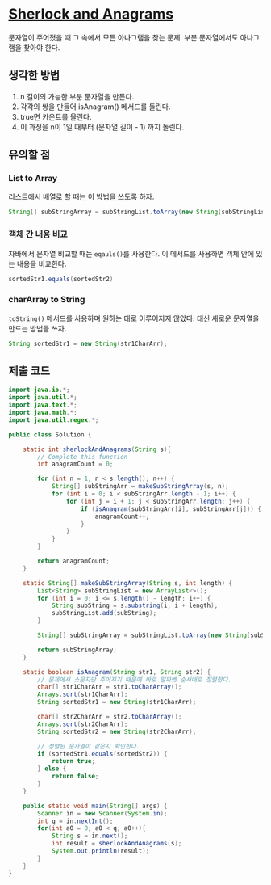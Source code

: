 # [Sherlock and Anagrams](https://www.hackerrank.com/challenges/sherlock-and-anagrams/problem)
문자열이 주어졌을 때 그 속에서 모든 아나그램을 찾는 문제. 부분 문자열에서도 아나그램을 찾아야 한다.

## 생각한 방법
1. n 길이의 가능한 부분 문자열을 만든다.
2. 각각의 쌍을 만들어 isAnagram() 메서드를 돌린다.
3. true면 카운트를 올린다.
4. 이 과정을 n이 1일 때부터 (문자열 길이 - 1) 까지 돌린다.

## 유의할 점

### List to Array
리스트에서 배열로 할 때는 이 방법을 쓰도록 하자.
``` java
String[] subStringArray = subStringList.toArray(new String[subStringList.size()]);
```

### 객체 간 내용 비교
자바에서 문자열 비교할 때는 `eqauls()`를 사용한다. 이 메서드를 사용하면 객체 안에 있는 내용을 비교한다.

``` Java
sortedStr1.equals(sortedStr2)
```

### charArray to String
`toString()` 메서드를 사용하며 원하는 대로 이루어지지 않았다. 대신 새로운 문자열을 만드는 방법을 쓰자.
``` java
String sortedStr1 = new String(str1CharArr);
```

## 제출 코드
``` Java
import java.io.*;
import java.util.*;
import java.text.*;
import java.math.*;
import java.util.regex.*;

public class Solution {

    static int sherlockAndAnagrams(String s){
        // Complete this function
        int anagramCount = 0;

        for (int n = 1; n < s.length(); n++) {
            String[] subStringArr = makeSubStringArray(s, n);
            for (int i = 0; i < subStringArr.length - 1; i++) {
                for (int j = i + 1; j < subStringArr.length; j++) {
                    if (isAnagram(subStringArr[i], subStringArr[j])) {
                        anagramCount++;
                    }
                }
            }
        }

        return anagramCount;
    }

    static String[] makeSubStringArray(String s, int length) {
        List<String> subStringList = new ArrayList<>();
        for (int i = 0; i <= s.length() - length; i++) {
            String subString = s.substring(i, i + length);
            subStringList.add(subString);
        }

        String[] subStringArray = subStringList.toArray(new String[subStringList.size()]);

        return subStringArray;
    }

    static boolean isAnagram(String str1, String str2) {
        // 문제에서 소문자만 주어지기 때문에 바로 알파벳 순서대로 정렬한다.
        char[] str1CharArr = str1.toCharArray();
        Arrays.sort(str1CharArr);
        String sortedStr1 = new String(str1CharArr);

        char[] str2CharArr = str2.toCharArray();
        Arrays.sort(str2CharArr);
        String sortedStr2 = new String(str2CharArr);

        // 정렬된 문자열이 같은지 확인한다.
        if (sortedStr1.equals(sortedStr2)) {
            return true;
        } else {
            return false;
        }
    }

    public static void main(String[] args) {
        Scanner in = new Scanner(System.in);
        int q = in.nextInt();
        for(int a0 = 0; a0 < q; a0++){
            String s = in.next();
            int result = sherlockAndAnagrams(s);
            System.out.println(result);
        }
    }
}
```